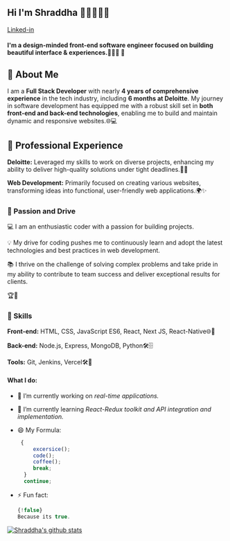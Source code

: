 ## Hi I'm Shraddha 👋🏻👩🏻‍💻
[Linked-in](https://www.linkedin.com/in/shraddha-hinge-280874137/)

#### I'm a design-minded front-end software engineer focused on building beautiful interface & experiences.👩🏻‍💻 :rocket:

## 🌟 About Me
I am a **Full Stack Developer** with nearly **4 years of comprehensive experience** in the tech industry, including **6 months at Deloitte**. My journey in software development has equipped me with a robust skill set in **both front-end and back-end technologies**, enabling me to build and maintain dynamic and responsive websites.🌐💻

## 💼 Professional Experience
**Deloitte:** Leveraged my skills to work on diverse projects, enhancing my ability to deliver high-quality solutions under tight deadlines.🏢🚀 

**Web Development:** Primarily focused on creating various websites, transforming ideas into functional, user-friendly web applications.🌍✨

### 🚀 Passion and Drive
💻 I am an enthusiastic coder with a passion for building projects. 

💡 My drive for coding pushes me to continuously learn and adopt the latest technologies and best practices in web development. 

📚 I thrive on the challenge of solving complex problems and take pride in my ability to contribute to team success and deliver exceptional results for clients.

🏆🤝

### 🔧 Skills

**Front-end:** HTML, CSS, JavaScript ES6, React, Next JS, React-Native🌐🎨

**Back-end:** Node.js, Express, MongoDB, Python🛠️🗄️

**Tools:** Git, Jenkins, Vercel🛠️🔧

#### What I do:

- 🔭 I’m currently working on *real-time applications.*
- 🌱 I’m currently learning *React-Redux toolkit and API integration and implementation.*

- 😄 My Formula: 
     ```javascript
      {
          excersice();
          code();
          coffee();
          break;
       }
       continue;
     ```
   
- ⚡ Fun fact:
    ```javascript
    {!false}
    Because its true.
    ```

[![Shraddha's github stats](https://github-readme-stats.vercel.app/api?username=shraddhahinge)](https://github.com/shraddhahinge/github-readme-stats)
